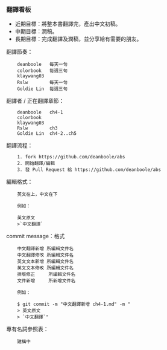 ### 翻譯看板


* 近期目標：將整本書翻譯完，產出中文初稿。
* 中期目標：潤稿。
* 長期目標：完成翻譯及潤稿，並分享給有需要的朋友。

翻譯節奏：

		deanboole	每天一句
		colorbook	每週三句
		klaywang03	
		Rslw		每天一句
		Goldie Lin	每週三句

翻譯者 / 正在翻譯章節：

		deanboole	ch4-1
		colorbook	
		klaywang03	
		Rslw		ch3
		Goldie Lin	ch4-2..ch5

翻譯流程：

		1. fork https://github.com/deanboole/abs
		2. 開始翻譯/編輯
		3. 發 Pull Request 給 https://github.com/deanboole/abs

編輯格式：

		英文在上，中文在下
		
		例如：
		
		英文原文
		>`中文翻譯`

commit message：格式

		中文翻譯新增 所編輯文件名
		中文翻譯修改 所編輯文件名
		英文文本新增 所編輯文件名
		英文文本修改 所編輯文件名
		排版修正     所編輯文件名
		文件新增     所新增文件名

		例如：
		
		$ git commit -m "中文翻譯新增 ch4-1.md" -m "
		> 英文原文
		> `中文翻譯`"
		
專有名詞參照表：

		建構中
